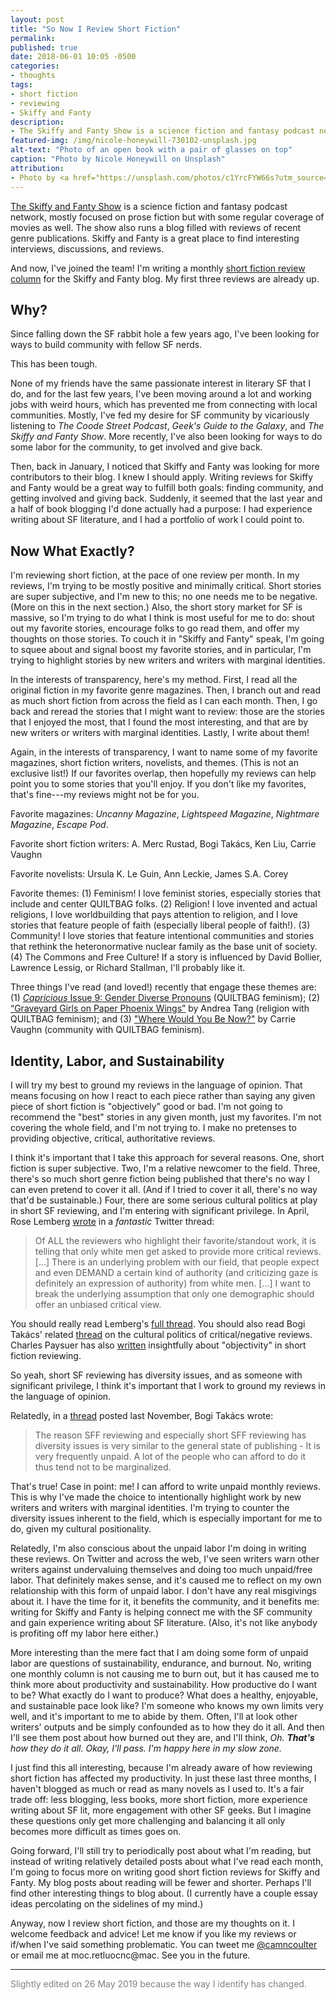 ```yaml
---
layout: post
title: "So Now I Review Short Fiction"
permalink:
published: true
date: 2018-06-01 10:05 -0500
categories:
- thoughts
tags:
- short fiction
- reviewing
- Skiffy and Fanty
description:
- The Skiffy and Fanty Show is a science fiction and fantasy podcast network, mostly focused on prose fiction but with some regular coverage of movies as well. The show also runs a blog filled with reviews of recent genre publications. Skiffy and Fanty is a great place to find interesting interviews, discussions, and reviews. And now, I've joined the team! I'm writing a monthly short fiction review column for the Skiffy and Fanty blog.
featured-img: /img/nicole-honeywill-730102-unsplash.jpg
alt-text: "Photo of an open book with a pair of glasses on top"
caption: "Photo by Nicole Honeywill on Unsplash"
attribution:
- Photo by <a href="https://unsplash.com/photos/c1YrcFYW66s?utm_source=unsplash&utm_medium=referral&utm_content=creditCopyText">Nicole Honeywill</a> on <a href="https://unsplash.com/?utm_source=unsplash&utm_medium=referral&utm_content=creditCopyText">Unsplash</a>
---
```


[The Skiffy and Fanty Show](https://skiffyandfanty.com/) is a science fiction and fantasy podcast network, mostly focused on prose fiction but with some regular coverage of movies as well. The show also runs a blog filled with reviews of recent genre publications. Skiffy and Fanty is a great place to find interesting interviews, discussions, and reviews.

And now, I've joined the team! I'm writing a monthly [short fiction review column](https://skiffyandfanty.com/author/cameronncoulter/) for the Skiffy and Fanty blog. My first three reviews are already up.

## Why?

Since falling down the SF rabbit hole a few years ago, I've been looking for ways to build community with fellow SF nerds.

This has been tough.

None of my friends have the same passionate interest in literary SF that I do, and for the last few years, I've been moving around a lot and working jobs with weird hours, which has prevented me from connecting with local communities. Mostly, I've fed my desire for SF community by vicariously listening to *The Coode Street Podcast*, *Geek's Guide to the Galaxy*, and *The Skiffy and Fanty Show*. More recently, I've also been looking for ways to do some labor for the community, to get involved and give back.

Then, back in January, I noticed that Skiffy and Fanty was looking for more contributors to their blog. I knew I should apply. Writing reviews for Skiffy and Fanty would be a great way to fulfill both goals: finding community, and getting involved and giving back. Suddenly, it seemed that the last year and a half of book blogging I'd done actually had a purpose: I had experience writing about SF literature, and I had a portfolio of work I could point to.

## Now What Exactly?

I'm reviewing short fiction, at the pace of one review per month. In my reviews, I'm trying to be mostly positive and minimally critical. Short stories are super subjective, and I'm new to this; no one needs me to be negative. (More on this in the next section.) Also, the short story market for SF is massive, so I'm trying to do what I think is most useful for me to do: shout out my favorite stories, encourage folks to go read them, and offer my thoughts on those stories. To couch it in "Skiffy and Fanty" speak, I'm going to squee about and signal boost my favorite stories, and in particular, I'm trying to highlight stories by new writers and writers with marginal identities.

In the interests of transparency, here's my method. First, I read all the original fiction in my favorite genre magazines. Then, I branch out and read as much short fiction from across the field as I can each month. Then, I go back and reread the stories that I might want to review: those are the stories that I enjoyed the most, that I found the most interesting, and that are by new writers or writers with marginal identities. Lastly, I write about them!

Again, in the interests of transparency, I want to name some of my favorite magazines, short fiction writers, novelists, and themes. (This is not an exclusive list!) If our favorites overlap, then hopefully my reviews can help point you to some stories that you'll enjoy. If you don't like my favorites, that's fine---my reviews might not be for you.

Favorite magazines: *Uncanny Magazine*, *Lightspeed Magazine*, *Nightmare Magazine*, *Escape Pod*.

Favorite short fiction writers: A. Merc Rustad, Bogi Takács, Ken Liu, Carrie Vaughn

Favorite novelists: Ursula K. Le Guin, Ann Leckie, James S.A. Corey

Favorite themes: (1) Feminism! I love feminist stories, especially stories that include and center QUILTBAG folks. (2) Religion! I love invented and actual religions, I love worldbuilding that pays attention to religion, and I love stories that feature people of faith (especially liberal people of faith!). (3) Community! I love stories that feature intentional communities and stories that rethink the heteronormative nuclear family as the base unit of society. (4) The Commons and Free Culture! If a story is influenced by David Bollier, Lawrence Lessig, or Richard Stallman, I'll probably like it.

Three things I've read (and loved!) recently that engage these themes are: (1) [*Capricious* Issue 9: Gender Diverse Pronouns](http://www.capricioussf.org/issue-9-gender-diverse-pronouns/) (QUILTBAG feminism); (2) [“Graveyard Girls on Paper Phoenix Wings”](http://www.glittership.com/2018/03/05/episode-51-graveyard-girls-on-paper-phoenix-wings-by-andrea-tang/) by Andrea Tang (religion with QUILTBAG feminism); and (3) ["Where Would You Be Now?"](https://www.tor.com/2018/02/07/where-would-you-be-now-carrie-vaughn/) by Carrie Vaughn (community with QUILTBAG feminism).

## Identity, Labor, and Sustainability

I will try my best to ground my reviews in the language of opinion. That means focusing on how I react to each piece rather than saying any given piece of short fiction is "objectively" good or bad. I'm not going to recommend the "best" stories in any given month, just my favorites. I'm not covering the whole field, and I'm not trying to. I make no pretenses to providing objective, critical, authoritative reviews.

I think it's important that I take this approach for several reasons. One, short fiction is super subjective. Two, I'm a relative newcomer to the field. Three, there's so much short genre fiction being published that there's no way I can even pretend to cover it all. (And if I tried to cover it all, there's no way that'd be sustainable.) Four, there are some serious cultural politics at play in short SF reviewing, and I'm entering with significant privilege. In April, Rose Lemberg [wrote](https://twitter.com/RoseLemberg/status/984092967932751872) in a *fantastic* Twitter thread:

> Of ALL the reviewers who highlight their favorite/standout work, it is telling that only white men get asked to provide more critical reviews. [...] There is an underlying problem with our field, that people expect and even DEMAND a certain kind of authority (and criticizing gaze is definitely an expression of authority) from white men. [...] I want to break the underlying assumption that only one demographic should offer an unbiased critical view.

You should really read Lemberg's [full thread](https://twitter.com/RoseLemberg/status/984092967932751872). You should also read Bogi Takács' related [thread](https://twitter.com/bogiperson/status/984099234306756608) on the cultural politics of critical/negative reviews. Charles Paysuer has also [written](https://quicksipreviews.blogspot.com/2017/12/so-you-want-to-be-short-sff-reviewer.html) insightfully about "objectivity" in short fiction reviewing.

So yeah, short SF reviewing has diversity issues, and as someone with significant privilege, I think it's important that I work to ground my reviews in the language of opinion.

Relatedly, in a [thread](https://twitter.com/bogiperson/status/936031421461876736) posted last November, Bogi Takács wrote:

> The reason SFF reviewing and especially short SFF reviewing has diversity issues is very similar to the general state of publishing - It is very frequently unpaid. A lot of the people who can afford to do it thus tend not to be marginalized.

That's true! Case in point: me! I can afford to write unpaid monthly reviews. This is why I've made the choice to intentionally highlight work by new writers and writers with marginal identities. I'm trying to counter the diversity issues inherent to the field, which is especially important for me to do, given my cultural positionality.

Relatedly, I'm also conscious about the unpaid labor I'm doing in writing these reviews. On Twitter and across the web, I've seen writers warn other writers against undervaluing themselves and doing too much unpaid/free labor. That definitely makes sense, and it's caused me to reflect on my own relationship with this form of unpaid labor. I don't have any real misgivings about it. I have the time for it, it benefits the community, and it benefits me: writing for Skiffy and Fanty is helping connect me with the SF community and gain experience writing about SF literature. (Also, it's not like anybody is profiting off my labor here either.)

More interesting than the mere fact that I am doing some form of unpaid labor are questions of sustainability, endurance, and burnout. No, writing one monthly column is not causing me to burn out, but it has caused me to think more about productivity and sustainability. How productive do I want to be? What exactly do I want to produce? What does a healthy, enjoyable, and sustainable pace look like? I'm someone who knows my own limits very well, and it's important to me to abide by them. Often, I'll at look other writers' outputs and be simply confounded as to how they do it all. And then I'll see them post about how burned out they are, and I'll think, *Oh. **That's** how they do it all. Okay, I'll pass. I'm happy here in my slow zone.*

I just find this all interesting, because I'm already aware of how reviewing short fiction has affected my productivity. In just these last three months, I haven't blogged as much or read as many novels as I used to. It's a fair trade off: less blogging, less books, more short fiction, more experience writing about SF lit, more engagement with other SF geeks. But I imagine these questions only get more challenging and balancing it all only becomes more difficult as times goes on.

Going forward, I'll still try to periodically post about what I'm reading, but instead of writing relatively detailed posts about what I've read each month, I'm going to focus more on writing good short fiction reviews for Skiffy and Fanty. My blog posts about reading will be fewer and shorter. Perhaps I'll find other interesting things to blog about. (I currently have a couple essay ideas percolating on the sidelines of my mind.)

Anyway, now I review short fiction, and those are my thoughts on it. I welcome feedback and advice! Let me know if you like my reviews or if/when I've said something problematic. You can tweet me [@camncoulter](https://twitter.com/camncoulter) or email me at <span class="obfuscate">moc.retluocnc@mac</span>. See you in the future.

***

<p style="color: gray;">Slightly edited on 26 May 2019 because the way I identify has changed.</p>

